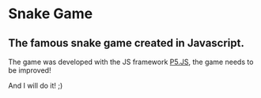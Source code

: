 # Snake Game
## The famous snake game created in Javascript.
The game was developed with the JS framework [P5.JS](https://p5js.org), the game needs to be improved! 

And I will do it! ;)
